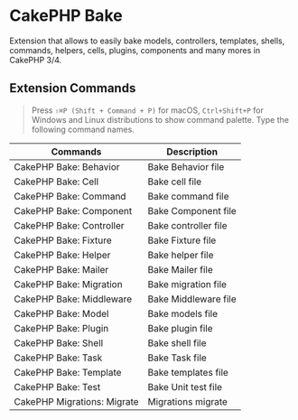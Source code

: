 # CakePHP Bake
Extension that allows to easily bake models, controllers, templates, shells, commands, helpers, cells, plugins, components and many mores in CakePHP 3/4.

## Extension Commands

> Press `⇧⌘P (Shift + Command + P)` for macOS, `Ctrl+Shift+P` for Windows and Linux distributions to show command palette. Type the following command names.

| Commands |      Description       |
|----------|---------------|
|CakePHP Bake: Behavior| Bake Behavior file |
|CakePHP Bake: Cell| Bake cell file |
|CakePHP Bake: Command| Bake command file |
|CakePHP Bake: Component| Bake Component file |
|CakePHP Bake: Controller| Bake controller file |
|CakePHP Bake: Fixture| Bake Fixture file |
|CakePHP Bake: Helper| Bake helper file |
|CakePHP Bake: Mailer| Bake Mailer file |
|CakePHP Bake: Migration| Bake migration file |
|CakePHP Bake: Middleware| Bake Middleware file |
|CakePHP Bake: Model| Bake models file |
|CakePHP Bake: Plugin| Bake plugin file |
|CakePHP Bake: Shell| Bake shell file |
|CakePHP Bake: Task| Bake Task file |
|CakePHP Bake: Template| Bake templates file |
|CakePHP Bake: Test| Bake Unit test file |
|CakePHP Migrations: Migrate| Migrations migrate |
